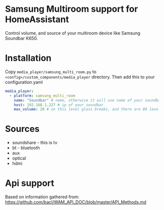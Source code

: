 # Samsung Multiroom support for HomeAssistant

Control volume, and source of your multiroom device like Samsung Soundbar K650.

# Installation

Copy `media_player/samsung_multi_room.py` to `<config>/custom_components/media_player` directory. Then add this to your configuration.yaml

``` YAML
media_player:
  - platform: samsung_multi_room
    name: "Soundbar" # name, otherwise it will use name of your soundbar
    host: 192.168.1.227 # ip of your soundbar
    max_volume: 20 # on this level glass breaks, and there are 80 levels more on K650...
```

# Sources

* soundshare - this is tv
* bt - bluetooth
* aux
* optical
* hdmi

# Api support
Based on information gathered from: https://github.com/bacl/WAM_API_DOC/blob/master/API_Methods.md